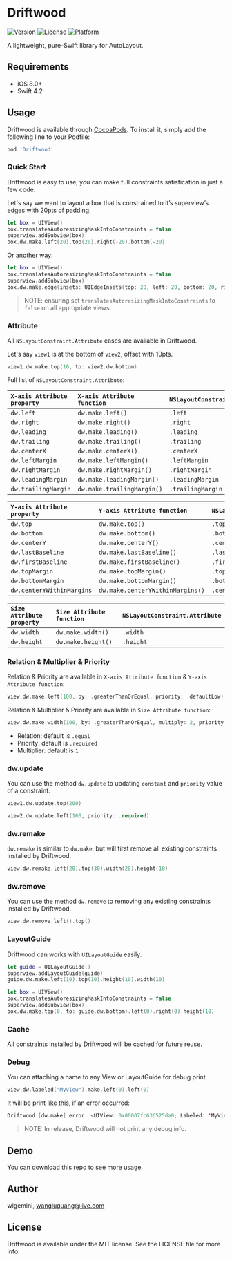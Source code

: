 # Driftwood

[![Version](https://img.shields.io/cocoapods/v/Driftwood.svg?style=flat)](https://cocoapods.org/pods/Driftwood)
[![License](https://img.shields.io/cocoapods/l/Driftwood.svg?style=flat)](https://cocoapods.org/pods/Driftwood)
[![Platform](https://img.shields.io/cocoapods/p/Driftwood.svg?style=flat)](https://cocoapods.org/pods/Driftwood)

A lightweight, pure-Swift library for AutoLayout.

## Requirements

- iOS 8.0+
- Swift 4.2

## Usage

Driftwood is available through [CocoaPods](https://cocoapods.org). To install it, simply add the following line to your Podfile:

```ruby
pod 'Driftwood'
```

### Quick Start

Driftwood is easy to use, you can make full constraints satisfication in just a few code.

Let's say we want to layout a box that is constrained to it’s superview’s edges with 20pts of padding.

```swift
let box = UIView()
box.translatesAutoresizingMaskIntoConstraints = false
superview.addSubview(box)
box.dw.make.left(20).top(20).right(-20).bottom(-20)
```
Or another way:

```swift
let box = UIView()
box.translatesAutoresizingMaskIntoConstraints = false
superview.addSubview(box)
box.dw.make.edge(insets: UIEdgeInsets(top: 20, left: 20, bottom: 20, right: 20))
```

>   NOTE: ensuring set `translatesAutoresizingMaskIntoConstraints` to `false` on all appropriate views.

### Attribute

All `NSLayoutConstraint.Attribute` cases are available in Driftwood.

Let's say `view1` is at the bottom of `view2`, offset with 10pts.

```swift
view1.dw.make.top(10, to: view2.dw.bottom)
```

Full list of `NSLayoutConstraint.Attribute`:

| `X-axis Attribute property` | `X-axis Attribute function`      | `NSLayoutConstraint.Attribute` |
| :-------------------------- | :------------------------------- | :----------------------------- |
| `dw.left`                   | `dw.make.left()`                 | `.left`                        |
| `dw.right`                  | `dw.make.right()`                | `.right`                       |
| `dw.leading`                | `dw.make.leading()`              | `.leading`                     |
| `dw.trailing`               | `dw.make.trailing()`             | `.trailing`                    |
| `dw.centerX`                | `dw.make.centerX()`              | `.centerX`                     |
| `dw.leftMargin`             | `dw.make.leftMargin()`           | `.leftMargin`                  |
| `dw.rightMargin`            | `dw.make.rightMargin()`          | `.rightMargin`                 |
| `dw.leadingMargin`          | `dw.make.leadingMargin()`        | `.leadingMargin`               |
| `dw.trailingMargin`         | `dw.make.trailingMargin()`       | `.trailingMargin`              |

| `Y-axis Attribute property` | `Y-axis Attribute function`      | `NSLayoutConstraint.Attribute` |
| :-------------------------- | :------------------------------- | :----------------------------- |
| `dw.top`                    | `dw.make.top()`                  | `.top`                         |
| `dw.bottom`                 | `dw.make.bottom()`               | `.bottom`                      |
| `dw.centerY`                | `dw.make.centerY()`              | `.centerY`                     |
| `dw.lastBaseline`           | `dw.make.lastBaseline()`         | `.lastBaseline`                |
| `dw.firstBaseline`          | `dw.make.firstBaseline()`        | `.firstBaseline`               |
| `dw.topMargin`              | `dw.make.topMargin()`            | `.topMargin`                   |
| `dw.bottomMargin`           | `dw.make.bottomMargin()`         | `.bottomMargin`                |
| `dw.centerYWithinMargins`   | `dw.make.centerYWithinMargins()` | `.centerYWithinMargins`        |

| `Size Attribute property`   | `Size Attribute function`        | `NSLayoutConstraint.Attribute` |
| :-------------------------- | :------------------------------- | :----------------------------- |
| `dw.width`                  | `dw.make.width()`                | `.width`                       |
| `dw.height`                 | `dw.make.height()`               | `.height`                      |

### Relation & Multiplier & Priority

Relation & Priority are available in `X-axis Attribute function` & `Y-axis Attribute function`:

```swift
view.dw.make.left(100, by: .greaterThanOrEqual, priority: .defaultLow)
```

Relation & Multiplier & Priority are available in `Size Attribute function`:

```swift
view.dw.make.width(100, by: .greaterThanOrEqual, multiply: 2, priority: .required)
```

-   Relation: default is `.equal`
-   Priority: default is `.required`
-   Multiplier: default is `1`

### dw.update

You can use the method `dw.update` to updating `constant` and `priority` value of a constraint.
```swift
view1.dw.update.top(200)

view2.dw.update.left(100, priority: .required)
```

### dw.remake

`dw.remake` is similar to `dw.make`, but will first remove all existing constraints installed by Driftwood.

```swift
view.dw.remake.left(20).top(30).width(20).height(10)
```

### dw.remove

You can use the method `dw.remove` to removing any existing constraints installed by Driftwood.
```swift
view.dw.remove.left().top()
```

### LayoutGuide

Driftwood can works with `UILayoutGuide` easily.
```swift 
let guide = UILayoutGuide()
superview.addLayoutGuide(guide)
guide.dw.make.left(10).top(10).height(10).width(10)

let box = UIView()
box.translatesAutoresizingMaskIntoConstraints = false
superview.addSubview(box)
box.dw.make.top(0, to: guide.dw.bottom).left(0).right(0).height(10)
```

### Cache

All constraints installed by Driftwood will be cached for future reuse.

### Debug

You can attaching a name to any View or LayoutGuide for debug print.

```swift
view.dw.labeled("MyView").make.left(0).left(0)
```

It will be print like this, if an error occurred:

```swift
Driftwood [dw.make] error: <UIView: 0x00007fc636525da0; Labeled: 'MyView'> already have 'left' constraint.
```

>   NOTE: In release, Driftwood will not print any debug info.

## Demo

You can download this repo to see more usage.

## Author

wlgemini, wangluguang@live.com

## License

Driftwood is available under the MIT license. See the LICENSE file for more info.
